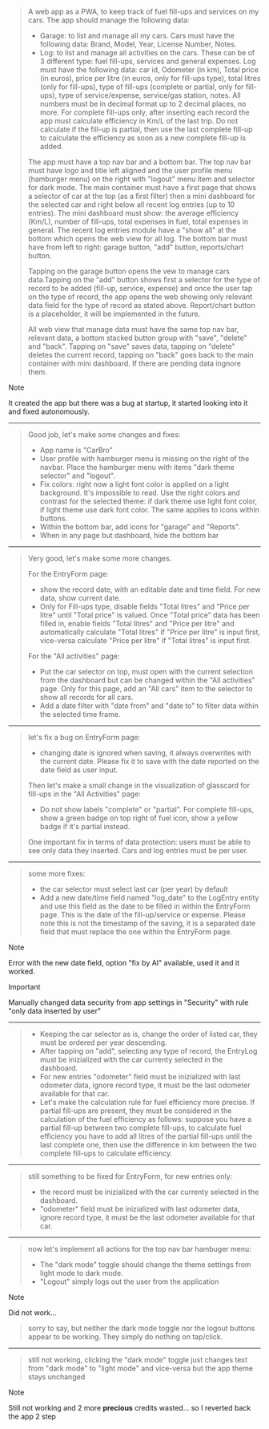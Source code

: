 > A web app as a PWA, to keep track of fuel fill-ups and services on my cars. The app should manage the following data:
> 
> - Garage: to list and manage all my cars. Cars must have the following data: Brand, Model, Year, License Number, Notes.
> - Log: to list and manage all activities on the cars. These can be of 3 different type: fuel fill-ups, services and general expenses. Log must have the following data: car id, Odometer (in km), Total price (in euros), price per litre (in euros, only for fill-ups type), total litres (only for fill-ups), type of fill-ups (complete or partial, only for fill-ups), type of service/expense, service/gas station, notes. All numbers must be in decimal format up to 2 decimal places, no more. For complete fill-ups only, after inserting each record the app must calculate efficiency in Km/L of the last trip. Do not calculate if the fill-up is partial, then use the last complete fill-up to calculate the efficiency as soon as a new complete fill-up is added.
> 
> The app must have a top nav bar and a bottom bar. The top nav bar must have logo and title left aligned and the user profile menu (hamburger menu) on the right with "logout" menu item and selector for dark mode. The main container must have a first page that shows a selector of car at the top (as a first filter) then a mini dashboard for the selected car and right below all recent log entries (up to 10 entries). The mini dashboard must show: the average efficiency (Km/L), number of fill-ups, total expenses in fuel, total expenses in general. The recent log entries module have a "show all" at the bottom which opens the web view for all log. The bottom bar must have from left to right: garage button, "add" button, reports/chart button.
> 
> Tapping on the garage button opens the vew to manage cars data.Tapping on the "add" button shows first a selector for the type of record to be added (fill-up, service, expense) and once the user tap on the type of record, the app opens the web showing only relevant data field for the type of record as stated above. Report/chart button is a placeholder, it will be implemented in the future.
> 
> All web view that manage data must have the same top nav bar, relevant data, a bottom stacked button group with "save", "delete" and "back". Tapping on "save" saves data, tapping on "delete" deletes the current record, tapping on "back" goes back to the main container with mini dashboard. If there are pending data ingnore them.

> [!NOTE]
> It created the app but there was a bug at startup, it started looking into it and fixed autonomously.

---

> Good job, let's make some changes and fixes:
> 
> - App name is "CarBro"
> - User profile with hamburger menu is missing on the right of the navbar. Place the hamburger menu with items "dark theme selector" and "logout".
> - Fix colors: right now a light font color is applied on a light background. It's impossible to read. Use the right colors and contrast for the selected theme: if dark theme use light font color, if light theme use dark font color. The same applies to icons within buttons.
> - Within the bottom bar, add icons for "garage" and "Reports".
> - When in any page but dashboard, hide the bottom bar

---

> Very good, let's make some more changes.
> 
> For the EntryForm page:
> 
> - show the record date, with an editable date and time field. For new data, show current date.
> - Only for Fill-ups type, disable fields "Total litres" and "Price per litre" until "Total price" is valued. Once "Total price" data has been filled in, enable fields "Total litres" and "Price per litre" and automatically calculate "Total litres" if "Price per litre" is input first, vice-versa calculate "Price per litre" if "Total litres" is input first.
> 
> For the "All activities" page:
> 
> - Put the car selector on top, must open with the current selection from the dashboard but can be changed within the "All activities" page. Only for this page, add an "All cars" item to the selector to show all records for all cars.
> - Add a date filter with "date from" and "date to" to filter data within the selected time frame.

---

> let's fix a bug on EntryForm page:
> 
> - changing date is ignored when saving, it always overwrites with the current date. Please fix it to save with the date reported on the date field as user input.
> 
> Then let's make a small change in the visualization of glasscard for fill-ups in the "All Activities" page:
> - Do not show labels "complete" or "partial". For complete fill-ups, show a green badge on top right of fuel icon, show a yellow badge if it's partial instead. 
> 
> One important fix in terms of data protection: users must be able to see only data they inserted. Cars and log entries must be per user.

---

> some more fixes:
> 
> - the car selector must select last car (per year) by default
> - Add a new date/time field named "log_date" to the LogEntry entity and use this field as the date to be filled in within the EntryForm page. This is the date of the fill-up/service or expense. Please note this is not the timestamp of the saving, it is a separated date field that must replace the one within the EntryForm page.

> [!NOTE]
> Error with the new date field, option "fix by AI" available, used it and it worked.

> [!IMPORTANT]
> Manually changed data security from app settings in "Security" with rule "only data inserted by user"

---

> - Keeping the car selector as is, change the order of listed car, they must be ordered per year descending.
> - After tapping on "add", selecting any type of record, the EntryLog must be inizialized with the car currenty selected in the dashboard.
> - For new entries "odometer" field must be inizialized with last odometer data, ignore record type, it must be the last odometer available for that car.
> - Let's make the calculation rule for fuel efficiency more precise. If partial fill-ups are present, they must be considered in the calculation of the fuel efficiency as follows: suppose you have a partial fill-up between two complete fill-ups, to calculate fuel efficiency you have to add all litres of the partial fill-ups until the last complete one, then use the difference in km between the two complete fill-ups to calculate efficiency.

---

> still something to be fixed for EntryForm, for new entries only:
> 
> - the record must be inizialized with the car currenty selected in the dashboard.
> - "odometer" field must be inizialized with last odometer data, ignore record type, it must be the last odometer available for that car.

---

> now let's implement all actions for the top nav bar hambuger menu:
> 
> - The "dark mode" toggle should change the theme settings from light mode to dark mode.
> - "Logout" simply logs out the user from the application

> [!NOTE]
> Did not work...

> sorry to say, but neither the dark mode toggle nor the logout buttons appear to be working. They simply do nothing on tap/click.

---

> still not working, clicking the "dark mode" toggle just changes text from "dark mode" to "light mode" and vice-versa but the app theme stays unchanged

> [!NOTE]
> Still not working and 2 more **precious** credits wasted... so I reverted back the app 2 step
